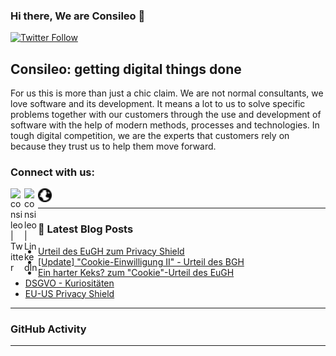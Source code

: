 ### Hi there, We are Consileo 👋

[![Twitter Follow](https://img.shields.io/twitter/follow/consileo?color=1DA1F2&logo=twitter&style=for-the-badge)](https://twitter.com/consileo)

## Consileo: getting digital things done

For us this is more than just a chic claim. We are not normal consultants, we love software and its development. It means a lot to us to solve specific problems together with our customers through the use and development of software with the help of modern methods, processes and technologies. In tough digital competition, we are the experts that customers rely on because they trust us to help them move forward.

### Connect with us:

[<img align="left" alt="consileo | Twitter" width="22px" src="https://cdn.jsdelivr.net/npm/simple-icons@v3/icons/twitter.svg" />][twitter]
[<img align="left" alt="consileo | LinkedIn" width="22px" src="https://cdn.jsdelivr.net/npm/simple-icons@v3/icons/linkedin.svg" />][linkedin]
[<img align="left" alt="consileo" width="22px" src="https://raw.githubusercontent.com/iconic/open-iconic/master/svg/globe.svg" />][website]

<br />

---

### 📕 Latest Blog Posts

<!-- BLOG-POST-LIST:START -->
- [Urteil des EuGH zum Privacy Shield](https://consileo.de/blog/2020-07-17-urteil-des-eugh-zum-privacy-shield/)
- [[Update] "Cookie-Einwilligung II" - Urteil des BGH](https://consileo.de/blog/2020-05-28-cookie-einwilligung-2-urteil-des-bgh/)
- [Ein harter Keks? zum "Cookie"-Urteil des EuGH](https://consileo.de/blog/2020-01-09-ein-harter-keks-zum-cookie-urteil-des-eugh/)
- [DSGVO - Kuriositäten](https://consileo.de/blog/2019-03-22-dsgvo-kuriositaeten/)
- [EU-US Privacy Shield](https://consileo.de/blog/2019-03-20-eu-us-privacy-shield/)
<!-- BLOG-POST-LIST:END -->

---

### GitHub Activity

<!-- START_SECTION:activity -->
<!-- END_SECTION:activity -->

---

[website]: https://www.consileo.de
[blog]: https://www.consileo.de/blog/
[twitter]: https://twitter.com/consileo
[linkedin]: https://www.linkedin.com/company/consileo-gmbh-co-kg/
